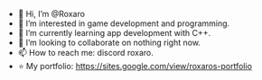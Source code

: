 - 👋 Hi, I’m @Roxaro
- 👀 I’m interested in game development and programming.
- 🌱 I’m currently learning app development with C++.
- 💞️ I’m looking to collaborate on nothing right now.
- 📫 How to reach me: discord roxaro.
- ⭐ My portfolio: https://sites.google.com/view/roxaros-portfolio

<!---
Roxaro/Roxaro is a ✨ special ✨ repository because its `README.md` (this file) appears on your GitHub profile.
You can click the Preview link to take a look at your changes.
--->
